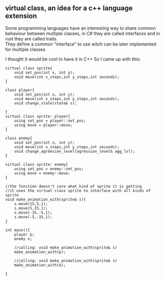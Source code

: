 ## virtual class, an idea for a c++ language extension

Some programming languages have an interesting way to share common behaviour between multiple classes, in C# they are called interfaces and in rust they are called traits.
<br>
They define a common "interface" to use witch can be later implemented for multiple classes

I thought it would be cool to have it in C++
So I came up with this:
```
virtual class sprite{
    void set_pos(int x, int y);
    void move(int x_steps,int y_steps,int seconds);
}

class player{
    void set_pos(int x, int y);
    void move(int x_steps,int y_steps,int seconds);
    void change_state(state& s);

}
virtual class sprite: player{
    using set_pos = player::set_pos;
    using move = player::move;
}

class enemy{
    void set_pos(int x, int y);
    void move(int x_steps,int y_steps,int seconds);
    void change_agreesion_level(agression_level& agg_lvl);
}

virtual class sprite: enemy{
    using set_pos = enemy::set_pos;
    using move = enemy::move;
}

//the function doesn't care what kind of sprite it is getting
//it uses the virtual class sprite to interface with all kinds of sprite
void make_animation_with(sprite& s){
    s.move(15,5,1);
    s.move(5,15,1);
    s.move(-15,-5,1);
    s.move(-5,-15,1);
}

int main(){
    player p;
    enemy n;

    //calling: void make_animation_with(sprite& s)
    make_animation_with(p);

    //calling: void make_animation_with(sprite& s)
    make_animation_with(e);

}

```
